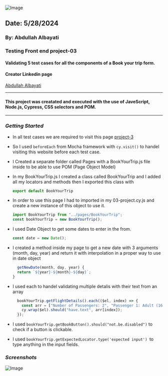 ![Image](https://www.cypress.io/cypress_logo_social.png)

## Date: 5/28/2024

### By: Abdullah Albayati

### Testing Front end project-03

#### Validating 5 test cases for all the components of a Book your trip form.

#### Creator Linkedin page

[Abdullah Albayati](https://www.linkedin.com/in/albayati-abdullah/)

---

#### This project was creatated and executed with the use of JaveScript, Node.js, Cypress, CSS selectors and POM.

---

### _Getting Started_

- In all test cases we are required to visit this page [project-3](https://www.techglobal-training.com/frontend/project-3)
- So I used `beforeEach` from Mocha framework with `cy.visit()` to handel visiting this website before each test case.
- I Created a separate folder called Pages with a BookYourTrip.js file inside to be able to use POM (Page Object Model)
- In my BookYourTrip.js I created a class called BookYourTrip and I added all my locators and methods then I exported this class with
  ```JavaScript
  export default BookYourTrip
  ```
- In order to use this page I had to imported in my 03-project.cy.js and create a new instance of this object to use it.
  ```JavaScript
  import BookYourTrip from "../pages/BookYourTrip";
  const bookYourTrip = new BookYourTrip();
  ```
- I used Date Object to get some dates to enter in the from.
  ```JavaScript
  const date = new Date();
  ```
- I created a method inside my page to get a new date with 3 arguments (month, day, year) and return it with interpolation in a proper way to use in date object

  ```JavaScript
    getNewDate(month, day, year) {
    return `${year}-${month}-${day}`;
  }
  ```

- I used each to handel validating multiple detalis with their text from an array

  ```JavaScript
    bookYourTrip.getFlightDetails().each(($el, index) => {
      const arr = ["Number of Passengers: 2", "Passenger 1: Adult (16-64)", "Passenger 2: Child (2-11)", "Cabin class: Premium Economy"];
      cy.wrap($el).should("have.text", arr[index]);
    });
  ```

- I used `bookYourTrip.getBookButton().should("not.be.disabled")` to check if a button is clickable.

- I used `bookYourTrip.getExpectedLocator.type('expected input') `to type anything in the input fields.

### _Screenshots_

![Image](https://i.ibb.co/TcnvGYd/Screenshot-2024-05-27-at-3-15-45-PM.png)
